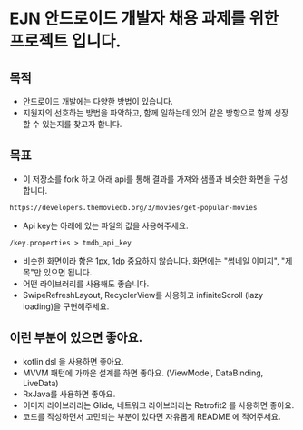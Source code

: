 # EJN 안드로이드 개발자 채용 과제를 위한 프로젝트 입니다.
## 목적
- 안드로이드 개발에는 다양한 방법이 있습니다.
- 지원자의 선호하는 방법을 파악하고, 함께 일하는데 있어 같은 방향으로 함께 성장할 수 있는지를 찾고자 합니다.

## 목표
- 이 저장소를 fork 하고 아래 api를 통해 결과를 가져와 샘플과 비슷한 화면을 구성 합니다.
<pre><code>https://developers.themoviedb.org/3/movies/get-popular-movies</code></pre>
- Api key는 아래에 있는 파일의 값을 사용해주세요.
<pre><code>/key.properties > tmdb_api_key</pre></code>
- 비슷한 화면이라 함은 1px, 1dp 중요하지 않습니다. 화면에는 "썸네일 이미지", "제목"만 있으면 됩니다.
- 어떤 라이브러리를 사용해도 좋습니다.
- SwipeRefreshLayout, RecyclerView를 사용하고 infiniteScroll (lazy loading)을 구현해주세요.

## 이런 부분이 있으면 좋아요.
- kotlin dsl 을 사용하면 좋아요.
- MVVM 패턴에 가까운 설계를 하면 좋아요. (ViewModel, DataBinding, LiveData)
- RxJava를 사용하면 좋아요.
- 이미지 라이브러리는 Glide, 네트워크 라이브러리는 Retrofit2 를 사용하면 좋아요.
- 코드를 작성하면서 고민되는 부분이 있다면 자유롭게 README 에 적어주세요.

